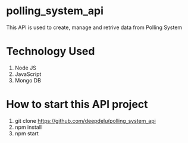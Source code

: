 # polling_system_api

This API is used to create, manage and retrive data from Polling System

# Technology Used
1. Node JS
2. JavaScript
3. Mongo DB

# How to start this API project
1. git clone https://github.com/deepdelu/polling_system_api
2. npm install
3. npm start